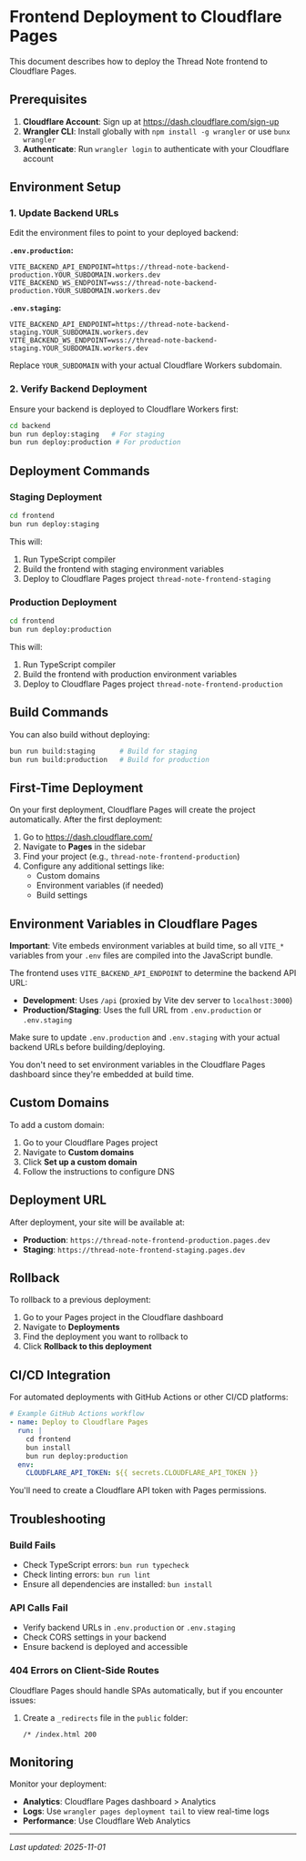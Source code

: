 # Frontend Deployment to Cloudflare Pages

This document describes how to deploy the Thread Note frontend to Cloudflare Pages.

## Prerequisites

1. **Cloudflare Account**: Sign up at https://dash.cloudflare.com/sign-up
2. **Wrangler CLI**: Install globally with `npm install -g wrangler` or use `bunx wrangler`
3. **Authenticate**: Run `wrangler login` to authenticate with your Cloudflare account

## Environment Setup

### 1. Update Backend URLs

Edit the environment files to point to your deployed backend:

**`.env.production`:**
```env
VITE_BACKEND_API_ENDPOINT=https://thread-note-backend-production.YOUR_SUBDOMAIN.workers.dev
VITE_BACKEND_WS_ENDPOINT=wss://thread-note-backend-production.YOUR_SUBDOMAIN.workers.dev
```

**`.env.staging`:**
```env
VITE_BACKEND_API_ENDPOINT=https://thread-note-backend-staging.YOUR_SUBDOMAIN.workers.dev
VITE_BACKEND_WS_ENDPOINT=wss://thread-note-backend-staging.YOUR_SUBDOMAIN.workers.dev
```

Replace `YOUR_SUBDOMAIN` with your actual Cloudflare Workers subdomain.

### 2. Verify Backend Deployment

Ensure your backend is deployed to Cloudflare Workers first:
```bash
cd backend
bun run deploy:staging   # For staging
bun run deploy:production # For production
```

## Deployment Commands

### Staging Deployment

```bash
cd frontend
bun run deploy:staging
```

This will:
1. Run TypeScript compiler
2. Build the frontend with staging environment variables
3. Deploy to Cloudflare Pages project `thread-note-frontend-staging`

### Production Deployment

```bash
cd frontend
bun run deploy:production
```

This will:
1. Run TypeScript compiler
2. Build the frontend with production environment variables
3. Deploy to Cloudflare Pages project `thread-note-frontend-production`

## Build Commands

You can also build without deploying:

```bash
bun run build:staging      # Build for staging
bun run build:production   # Build for production
```

## First-Time Deployment

On your first deployment, Cloudflare Pages will create the project automatically. After the first deployment:

1. Go to https://dash.cloudflare.com/
2. Navigate to **Pages** in the sidebar
3. Find your project (e.g., `thread-note-frontend-production`)
4. Configure any additional settings like:
   - Custom domains
   - Environment variables (if needed)
   - Build settings

## Environment Variables in Cloudflare Pages

**Important**: Vite embeds environment variables at build time, so all `VITE_*` variables from your `.env` files are compiled into the JavaScript bundle.

The frontend uses `VITE_BACKEND_API_ENDPOINT` to determine the backend API URL:
- **Development**: Uses `/api` (proxied by Vite dev server to `localhost:3000`)
- **Production/Staging**: Uses the full URL from `.env.production` or `.env.staging`

Make sure to update `.env.production` and `.env.staging` with your actual backend URLs before building/deploying.

You don't need to set environment variables in the Cloudflare Pages dashboard since they're embedded at build time.

## Custom Domains

To add a custom domain:

1. Go to your Cloudflare Pages project
2. Navigate to **Custom domains**
3. Click **Set up a custom domain**
4. Follow the instructions to configure DNS

## Deployment URL

After deployment, your site will be available at:
- **Production**: `https://thread-note-frontend-production.pages.dev`
- **Staging**: `https://thread-note-frontend-staging.pages.dev`

## Rollback

To rollback to a previous deployment:

1. Go to your Pages project in the Cloudflare dashboard
2. Navigate to **Deployments**
3. Find the deployment you want to rollback to
4. Click **Rollback to this deployment**

## CI/CD Integration

For automated deployments with GitHub Actions or other CI/CD platforms:

```yaml
# Example GitHub Actions workflow
- name: Deploy to Cloudflare Pages
  run: |
    cd frontend
    bun install
    bun run deploy:production
  env:
    CLOUDFLARE_API_TOKEN: ${{ secrets.CLOUDFLARE_API_TOKEN }}
```

You'll need to create a Cloudflare API token with Pages permissions.

## Troubleshooting

### Build Fails

- Check TypeScript errors: `bun run typecheck`
- Check linting errors: `bun run lint`
- Ensure all dependencies are installed: `bun install`

### API Calls Fail

- Verify backend URLs in `.env.production` or `.env.staging`
- Check CORS settings in your backend
- Ensure backend is deployed and accessible

### 404 Errors on Client-Side Routes

Cloudflare Pages should handle SPAs automatically, but if you encounter issues:
1. Create a `_redirects` file in the `public` folder:
   ```
   /* /index.html 200
   ```

## Monitoring

Monitor your deployment:
- **Analytics**: Cloudflare Pages dashboard > Analytics
- **Logs**: Use `wrangler pages deployment tail` to view real-time logs
- **Performance**: Use Cloudflare Web Analytics

---

*Last updated: 2025-11-01*
